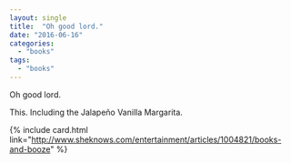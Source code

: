 ```yaml
---
layout: single
title:  "Oh good lord."
date: "2016-06-16"
categories: 
  - "books"
tags: 
  - "books"
---
```


Oh good lord.

This. Including the Jalapeño Vanilla Margarita.

{% include card.html link="http://www.sheknows.com/entertainment/articles/1004821/books-and-booze" %}
